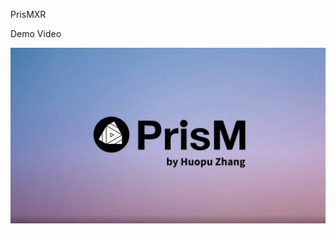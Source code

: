 PrisMXR

Demo Video

[![Watch the video](intro.png)](https://youtu.be/mV-2-OsntVg?si=93DjrlTAVsDA7qnf)



